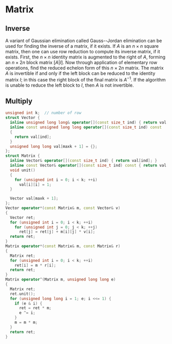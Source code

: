 # Matrix

## Inverse

 A variant of Gaussian elimination called Gauss--Jordan elimination can be used for finding the inverse of a matrix, if it exists. If $A$ is an $n \times n$ square matrix, then one can use row reduction to compute its inverse matrix, if it exists. First, the $n \times n$ identity matrix is augmented to the right of $A$, forming an $n \times 2n$ block matrix $[A | I]$. Now through application of elementary row operations, find the reduced echelon form of this $n \times 2n$ matrix. The matrix $A$ is invertible if and only if the left block can be reduced to the identity matrix $I$; in this case the right block of the final matrix is $A^{−1}$. If the algorithm is unable to reduce the left block to $I$, then $A$ is not invertible.

## Multiply

``` cpp
unsigned int k;  // number of row
struct Vector {
  inline unsigned long long& operator[](const size_t ind) { return val[ind]; }
  inline const unsigned long long operator[](const size_t ind) const
  {
    return val[ind];
  }
  unsigned long long val[maxk + 1] = {};
};
struct Matrix {
  inline Vector& operator[](const size_t ind) { return val[ind]; }
  inline const Vector& operator[](const size_t ind) const { return val[ind]; }
  void unit()
  {
    for (unsigned int i = 0; i < k; ++i)
      val[i][i] = 1;
  }

  Vector val[maxk + 1];
};
Vector operator*(const Matrix& m, const Vector& v)
{
  Vector ret;
  for (unsigned int i = 0; i < k; ++i)
    for (unsigned int j = 0; j < k; ++j)
      ret[j] = ret[j] + m[i][j] * v[i];
  return ret;
}
Matrix operator*(const Matrix& m, const Matrix& r)
{
  Matrix ret;
  for (unsigned int i = 0; i < k; ++i)
    ret[i] = m * r[i];
  return ret;
}
Matrix operator^(Matrix m, unsigned long long e)
{
  Matrix ret;
  ret.unit();
  for (unsigned long long i = 1; e; i <<= 1) {
    if (e & i) {
      ret = ret * m;
      e ^= i;
    }
    m = m * m;
  }
  return ret;
}
```
